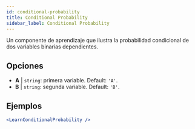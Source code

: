 ```yaml
---
id: conditional-probability
title: Conditional Probability
sidebar_label: Conditional Probability
---
```


Un componente de aprendizaje que ilustra la probabilidad condicional de dos variables binarias dependientes.

## Opciones

* __A__ | `string`: primera variable. Default: `'A'`.
* __B__ | `string`: segunda variable. Default: `'B'`.


## Ejemplos

```jsx live
<LearnConditionalProbability />
```

